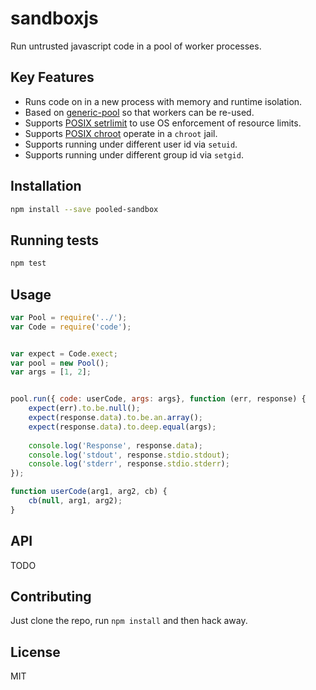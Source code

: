 # sandboxjs

Run untrusted javascript code in a pool of worker processes.

## Key Features

* Runs code on in a new process with memory and runtime isolation.
* Based on [generic-pool](https://npmjs.com/package/generic-pool) so that workers can be re-used.
* Supports [POSIX setrlimit](https://github.com/ohmu/node-posix#posixsetrlimitresource-limits) to use OS enforcement of resource limits.
* Supports [POSIX chroot](https://github.com/ohmu/node-posix#posixchrootpath) operate in a `chroot` jail.
* Supports running under different user id via `setuid`.
* Supports running under different group id via `setgid`.

## Installation

```bash
npm install --save pooled-sandbox
```

## Running tests

```bash
npm test
```

## Usage


```js
var Pool = require('../');
var Code = require('code');


var expect = Code.exect;
var pool = new Pool();
var args = [1, 2];


pool.run({ code: userCode, args: args}, function (err, response) {
    expect(err).to.be.null();
    expect(response.data).to.be.an.array();
    expect(response.data).to.deep.equal(args);
    
    console.log('Response', response.data);
    console.log('stdout', response.stdio.stdout);
    console.log('stderr', response.stdio.stderr);
});

function userCode(arg1, arg2, cb) {
    cb(null, arg1, arg2);
}
```

## API

TODO

## Contributing

Just clone the repo, run `npm install` and then hack away.

## License
 
MIT
